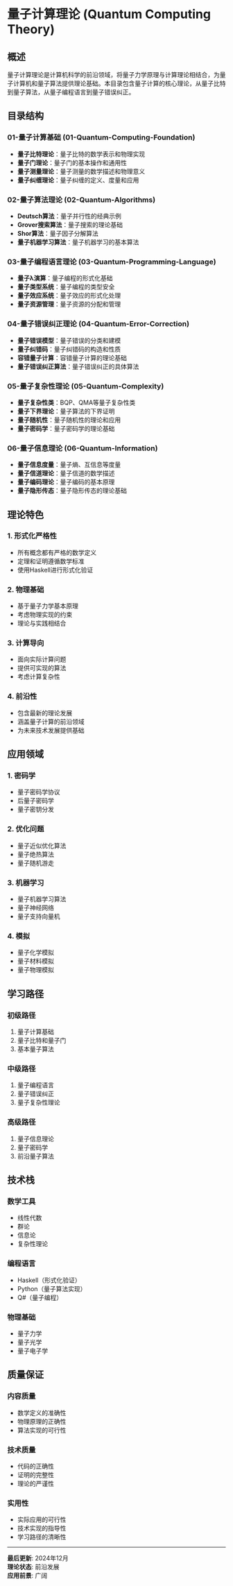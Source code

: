 # 量子计算理论 (Quantum Computing Theory)

## 概述

量子计算理论是计算机科学的前沿领域，将量子力学原理与计算理论相结合，为量子计算机和量子算法提供理论基础。本目录包含量子计算的核心理论，从量子比特到量子算法，从量子编程语言到量子错误纠正。

## 目录结构

### 01-量子计算基础 (01-Quantum-Computing-Foundation)

- **量子比特理论**：量子比特的数学表示和物理实现
- **量子门理论**：量子门的基本操作和通用性
- **量子测量理论**：量子测量的数学描述和物理意义
- **量子纠缠理论**：量子纠缠的定义、度量和应用

### 02-量子算法理论 (02-Quantum-Algorithms)

- **Deutsch算法**：量子并行性的经典示例
- **Grover搜索算法**：量子搜索的理论基础
- **Shor算法**：量子因子分解算法
- **量子机器学习算法**：量子机器学习的基本算法

### 03-量子编程语言理论 (03-Quantum-Programming-Language)

- **量子λ演算**：量子编程的形式化基础
- **量子类型系统**：量子编程的类型安全
- **量子效应系统**：量子效应的形式化处理
- **量子资源管理**：量子资源的分配和管理

### 04-量子错误纠正理论 (04-Quantum-Error-Correction)

- **量子错误模型**：量子错误的分类和建模
- **量子纠错码**：量子纠错码的构造和性质
- **容错量子计算**：容错量子计算的理论基础
- **量子错误纠正算法**：量子错误纠正的具体算法

### 05-量子复杂性理论 (05-Quantum-Complexity)

- **量子复杂性类**：BQP、QMA等量子复杂性类
- **量子下界理论**：量子算法的下界证明
- **量子随机性**：量子随机性的理论和应用
- **量子密码学**：量子密码学的理论基础

### 06-量子信息理论 (06-Quantum-Information)

- **量子信息度量**：量子熵、互信息等度量
- **量子信道理论**：量子信道的数学描述
- **量子编码理论**：量子编码的基本原理
- **量子隐形传态**：量子隐形传态的理论基础

## 理论特色

### 1. 形式化严格性

- 所有概念都有严格的数学定义
- 定理和证明遵循数学标准
- 使用Haskell进行形式化验证

### 2. 物理基础

- 基于量子力学基本原理
- 考虑物理实现的约束
- 理论与实践相结合

### 3. 计算导向

- 面向实际计算问题
- 提供可实现的算法
- 考虑计算复杂性

### 4. 前沿性

- 包含最新的理论发展
- 涵盖量子计算的前沿领域
- 为未来技术发展提供基础

## 应用领域

### 1. 密码学

- 量子密码学协议
- 后量子密码学
- 量子密钥分发

### 2. 优化问题

- 量子近似优化算法
- 量子绝热算法
- 量子随机游走

### 3. 机器学习

- 量子机器学习算法
- 量子神经网络
- 量子支持向量机

### 4. 模拟

- 量子化学模拟
- 量子材料模拟
- 量子物理模拟

## 学习路径

### 初级路径

1. 量子计算基础
2. 量子比特和量子门
3. 基本量子算法

### 中级路径

1. 量子编程语言
2. 量子错误纠正
3. 量子复杂性理论

### 高级路径

1. 量子信息理论
2. 量子密码学
3. 前沿量子算法

## 技术栈

### 数学工具

- 线性代数
- 群论
- 信息论
- 复杂性理论

### 编程语言

- Haskell（形式化验证）
- Python（量子算法实现）
- Q#（量子编程）

### 物理基础

- 量子力学
- 量子光学
- 量子电子学

## 质量保证

### 内容质量

- 数学定义的准确性
- 物理原理的正确性
- 算法实现的可行性

### 技术质量

- 代码的正确性
- 证明的完整性
- 理论的严谨性

### 实用性

- 实际应用的可行性
- 技术实现的指导性
- 学习路径的清晰性

---

**最后更新**: 2024年12月  
**理论状态**: 前沿发展  
**应用前景**: 广阔
